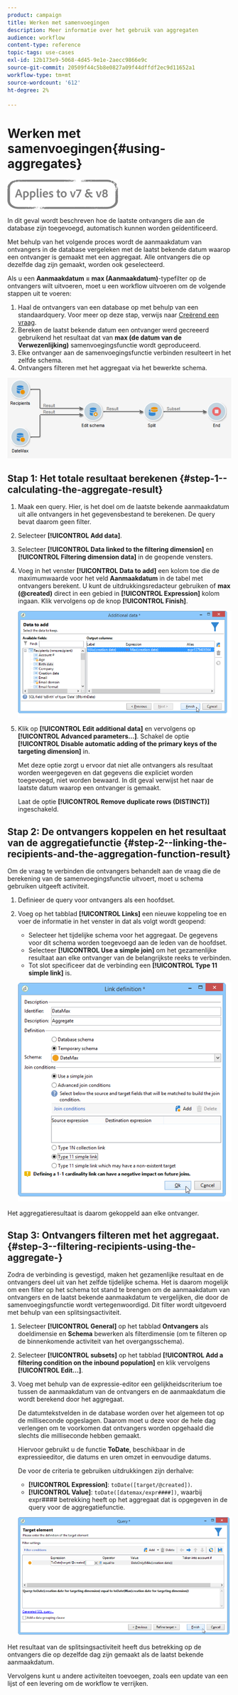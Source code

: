 ```yaml
---
product: campaign
title: Werken met samenvoegingen
description: Meer informatie over het gebruik van aggregaten
audience: workflow
content-type: reference
topic-tags: use-cases
exl-id: 12b173e9-5068-4d45-9e1e-2aecc9866e9c
source-git-commit: 20509f44c5b8e0827a09f44dffdf2ec9d11652a1
workflow-type: tm+mt
source-wordcount: '612'
ht-degree: 2%

---
```


# Werken met samenvoegingen{#using-aggregates}

![](../../assets/common.svg)

In dit geval wordt beschreven hoe de laatste ontvangers die aan de database zijn toegevoegd, automatisch kunnen worden geïdentificeerd.

Met behulp van het volgende proces wordt de aanmaakdatum van ontvangers in de database vergeleken met de laatst bekende datum waarop een ontvanger is gemaakt met een aggregaat. Alle ontvangers die op dezelfde dag zijn gemaakt, worden ook geselecteerd.

Als u een **Aanmaakdatum = max (Aanmaakdatum)**-typefilter op de ontvangers wilt uitvoeren, moet u een workflow uitvoeren om de volgende stappen uit te voeren:

1. Haal de ontvangers van een database op met behulp van een standaardquery. Voor meer op deze stap, verwijs naar [Creërend een vraag](query.md#creating-a-query).
1. Bereken de laatst bekende datum een ontvanger werd gecreeerd gebruikend het resultaat dat van **max (de datum van de Verwezenlijking)** samenvoegingsfunctie wordt geproduceerd.
1. Elke ontvanger aan de samenvoegingsfunctie verbinden resulteert in het zelfde schema.
1. Ontvangers filteren met het aggregaat via het bewerkte schema.

![](assets/datamanagement_usecase_1.png)

## Stap 1: Het totale resultaat berekenen {#step-1--calculating-the-aggregate-result}

1. Maak een query. Hier, is het doel om de laatste bekende aanmaakdatum uit alle ontvangers in het gegevensbestand te berekenen. De query bevat daarom geen filter.
1. Selecteer **[!UICONTROL Add data]**.
1. Selecteer **[!UICONTROL Data linked to the filtering dimension]** en **[!UICONTROL Filtering dimension data]** in de geopende vensters.
1. Voeg in het venster **[!UICONTROL Data to add]** een kolom toe die de maximumwaarde voor het veld **Aanmaakdatum** in de tabel met ontvangers berekent. U kunt de uitdrukkingsredacteur gebruiken of **max (@created)** direct in een gebied in **[!UICONTROL Expression]** kolom ingaan. Klik vervolgens op de knop **[!UICONTROL Finish]**.

   ![](assets/datamanagement_usecase_2.png)

1. Klik op **[!UICONTROL Edit additional data]** en vervolgens op **[!UICONTROL Advanced parameters...]**. Schakel de optie **[!UICONTROL Disable automatic adding of the primary keys of the targeting dimension]** in.

   Met deze optie zorgt u ervoor dat niet alle ontvangers als resultaat worden weergegeven en dat gegevens die expliciet worden toegevoegd, niet worden bewaard. In dit geval verwijst het naar de laatste datum waarop een ontvanger is gemaakt.

   Laat de optie **[!UICONTROL Remove duplicate rows (DISTINCT)]** ingeschakeld.

## Stap 2: De ontvangers koppelen en het resultaat van de aggregatiefunctie {#step-2--linking-the-recipients-and-the-aggregation-function-result}

Om de vraag te verbinden die ontvangers behandelt aan de vraag die de berekening van de samenvoegingsfunctie uitvoert, moet u schema gebruiken uitgeeft activiteit.

1. Definieer de query voor ontvangers als een hoofdset.
1. Voeg op het tabblad **[!UICONTROL Links]** een nieuwe koppeling toe en voer de informatie in het venster in dat als volgt wordt geopend:

   * Selecteer het tijdelijke schema voor het aggregaat. De gegevens voor dit schema worden toegevoegd aan de leden van de hoofdset.
   * Selecteer **[!UICONTROL Use a simple join]** om het gezamenlijke resultaat aan elke ontvanger van de belangrijkste reeks te verbinden.
   * Tot slot specificeer dat de verbinding een **[!UICONTROL Type 11 simple link]** is.

   ![](assets/datamanagement_usecase_3.png)

Het aggregatieresultaat is daarom gekoppeld aan elke ontvanger.

## Stap 3: Ontvangers filteren met het aggregaat. {#step-3--filtering-recipients-using-the-aggregate-}

Zodra de verbinding is gevestigd, maken het gezamenlijke resultaat en de ontvangers deel uit van het zelfde tijdelijke schema. Het is daarom mogelijk om een filter op het schema tot stand te brengen om de aanmaakdatum van ontvangers en de laatst bekende aanmaakdatum te vergelijken, die door de samenvoegingsfunctie wordt vertegenwoordigd. Dit filter wordt uitgevoerd met behulp van een splitsingsactiviteit.

1. Selecteer **[!UICONTROL General]** op het tabblad **Ontvangers** als doeldimensie en **Schema** bewerken als filterdimensie (om te filteren op de binnenkomende activiteit van het overgangsschema).
1. Selecteer **[!UICONTROL subsets]** op het tabblad **[!UICONTROL Add a filtering condition on the inbound population]** en klik vervolgens **[!UICONTROL Edit...]**.
1. Voeg met behulp van de expressie-editor een gelijkheidscriterium toe tussen de aanmaakdatum van de ontvangers en de aanmaakdatum die wordt berekend door het aggregaat.

   De datumtekstvelden in de database worden over het algemeen tot op de milliseconde opgeslagen. Daarom moet u deze voor de hele dag verlengen om te voorkomen dat ontvangers worden opgehaald die slechts die milliseconde hebben gemaakt.

   Hiervoor gebruikt u de functie **ToDate**, beschikbaar in de expressieeditor, die datums en uren omzet in eenvoudige datums.

   De voor de criteria te gebruiken uitdrukkingen zijn derhalve:

   * **[!UICONTROL Expression]**: `toDate([target/@created])`.
   * **[!UICONTROL Value]**:  `toDate([datemax/expr####])`, waarbij expr#### betrekking heeft op het aggregaat dat is opgegeven in de query voor de aggregatiefunctie.

   ![](assets/datamanagement_usecase_4.png)

Het resultaat van de splitsingsactiviteit heeft dus betrekking op de ontvangers die op dezelfde dag zijn gemaakt als de laatst bekende aanmaakdatum.

Vervolgens kunt u andere activiteiten toevoegen, zoals een update van een lijst of een levering om de workflow te verrijken.
